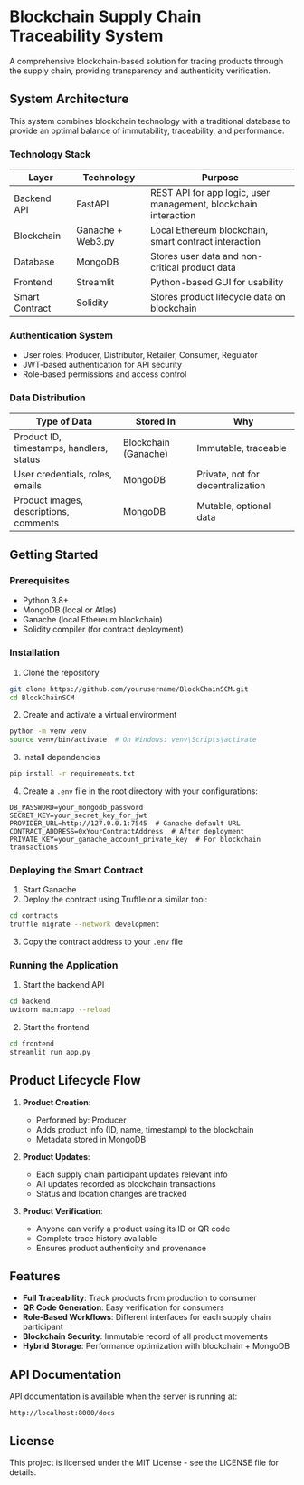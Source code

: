 # Blockchain Supply Chain Traceability System

A comprehensive blockchain-based solution for tracing products through the supply chain, providing transparency and authenticity verification.

## System Architecture

This system combines blockchain technology with a traditional database to provide an optimal balance of immutability, traceability, and performance.

### Technology Stack

| Layer | Technology | Purpose |
|-------|------------|---------|
| Backend API | FastAPI | REST API for app logic, user management, blockchain interaction |
| Blockchain | Ganache + Web3.py | Local Ethereum blockchain, smart contract interaction |
| Database | MongoDB | Stores user data and non-critical product data |
| Frontend | Streamlit | Python-based GUI for usability |
| Smart Contract | Solidity | Stores product lifecycle data on blockchain |

### Authentication System
- User roles: Producer, Distributor, Retailer, Consumer, Regulator
- JWT-based authentication for API security
- Role-based permissions and access control

### Data Distribution

| Type of Data | Stored In | Why |
|--------------|-----------|-----|
| Product ID, timestamps, handlers, status | Blockchain (Ganache) | Immutable, traceable |
| User credentials, roles, emails | MongoDB | Private, not for decentralization |
| Product images, descriptions, comments | MongoDB | Mutable, optional data |

## Getting Started

### Prerequisites

- Python 3.8+
- MongoDB (local or Atlas)
- Ganache (local Ethereum blockchain)
- Solidity compiler (for contract deployment)

### Installation

1. Clone the repository
```bash
git clone https://github.com/yourusername/BlockChainSCM.git
cd BlockChainSCM
```

2. Create and activate a virtual environment
```bash
python -m venv venv
source venv/bin/activate  # On Windows: venv\Scripts\activate
```

3. Install dependencies
```bash
pip install -r requirements.txt
```

4. Create a `.env` file in the root directory with your configurations:
```
DB_PASSWORD=your_mongodb_password
SECRET_KEY=your_secret_key_for_jwt
PROVIDER_URL=http://127.0.0.1:7545  # Ganache default URL
CONTRACT_ADDRESS=0xYourContractAddress  # After deployment
PRIVATE_KEY=your_ganache_account_private_key  # For blockchain transactions
```

### Deploying the Smart Contract

1. Start Ganache
2. Deploy the contract using Truffle or a similar tool:
```bash
cd contracts
truffle migrate --network development
```
3. Copy the contract address to your `.env` file

### Running the Application

1. Start the backend API
```bash
cd backend
uvicorn main:app --reload
```

2. Start the frontend
```bash
cd frontend
streamlit run app.py
```

## Product Lifecycle Flow

1. **Product Creation**:
   - Performed by: Producer
   - Adds product info (ID, name, timestamp) to the blockchain
   - Metadata stored in MongoDB

2. **Product Updates**:
   - Each supply chain participant updates relevant info
   - All updates recorded as blockchain transactions
   - Status and location changes are tracked

3. **Product Verification**:
   - Anyone can verify a product using its ID or QR code
   - Complete trace history available
   - Ensures product authenticity and provenance

## Features

- **Full Traceability**: Track products from production to consumer
- **QR Code Generation**: Easy verification for consumers
- **Role-Based Workflows**: Different interfaces for each supply chain participant
- **Blockchain Security**: Immutable record of all product movements
- **Hybrid Storage**: Performance optimization with blockchain + MongoDB

## API Documentation

API documentation is available when the server is running at:
```
http://localhost:8000/docs
```

## License

This project is licensed under the MIT License - see the LICENSE file for details.